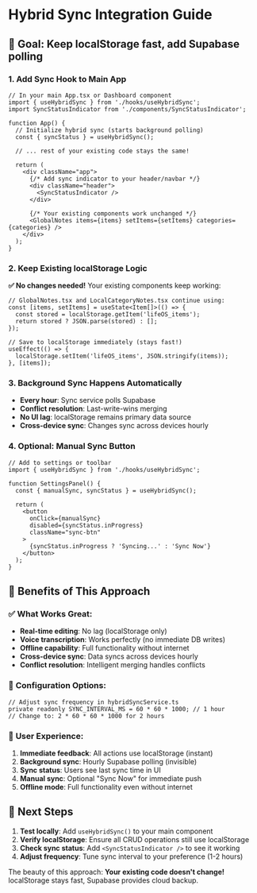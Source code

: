 # Hybrid Sync Integration Guide

## 🎯 Goal: Keep localStorage fast, add Supabase polling

### 1. Add Sync Hook to Main App

```tsx
// In your main App.tsx or Dashboard component
import { useHybridSync } from './hooks/useHybridSync';
import SyncStatusIndicator from './components/SyncStatusIndicator';

function App() {
  // Initialize hybrid sync (starts background polling)
  const { syncStatus } = useHybridSync();
  
  // ... rest of your existing code stays the same!
  
  return (
    <div className="app">
      {/* Add sync indicator to your header/navbar */}
      <div className="header">
        <SyncStatusIndicator />
      </div>
      
      {/* Your existing components work unchanged */}
      <GlobalNotes items={items} setItems={setItems} categories={categories} />
    </div>
  );
}
```

### 2. Keep Existing localStorage Logic

**✅ No changes needed!** Your existing components keep working:

```tsx
// GlobalNotes.tsx and LocalCategoryNotes.tsx continue using:
const [items, setItems] = useState<Item[]>(() => {
  const stored = localStorage.getItem('lifeOS_items');
  return stored ? JSON.parse(stored) : [];
});

// Save to localStorage immediately (stays fast!)
useEffect(() => {
  localStorage.setItem('lifeOS_items', JSON.stringify(items));
}, [items]);
```

### 3. Background Sync Happens Automatically

- **Every hour**: Sync service polls Supabase
- **Conflict resolution**: Last-write-wins merging
- **No UI lag**: localStorage remains primary data source
- **Cross-device sync**: Changes sync across devices hourly

### 4. Optional: Manual Sync Button

```tsx
// Add to settings or toolbar
import { useHybridSync } from './hooks/useHybridSync';

function SettingsPanel() {
  const { manualSync, syncStatus } = useHybridSync();
  
  return (
    <button 
      onClick={manualSync}
      disabled={syncStatus.inProgress}
      className="sync-btn"
    >
      {syncStatus.inProgress ? 'Syncing...' : 'Sync Now'}
    </button>
  );
}
```

## 🎉 Benefits of This Approach

### ✅ **What Works Great:**
- **Real-time editing**: No lag (localStorage only)
- **Voice transcription**: Works perfectly (no immediate DB writes)
- **Offline capability**: Full functionality without internet
- **Cross-device sync**: Data syncs across devices hourly
- **Conflict resolution**: Intelligent merging handles conflicts

### 🔧 **Configuration Options:**

```tsx
// Adjust sync frequency in hybridSyncService.ts
private readonly SYNC_INTERVAL_MS = 60 * 60 * 1000; // 1 hour
// Change to: 2 * 60 * 60 * 1000 for 2 hours
```

### 📱 **User Experience:**

1. **Immediate feedback**: All actions use localStorage (instant)
2. **Background sync**: Hourly Supabase polling (invisible)
3. **Sync status**: Users see last sync time in UI
4. **Manual sync**: Optional "Sync Now" for immediate push
5. **Offline mode**: Full functionality even without internet

## 🚀 Next Steps

1. **Test locally**: Add `useHybridSync()` to your main component
2. **Verify localStorage**: Ensure all CRUD operations still use localStorage
3. **Check sync status**: Add `<SyncStatusIndicator />` to see it working
4. **Adjust frequency**: Tune sync interval to your preference (1-2 hours)

The beauty of this approach: **Your existing code doesn't change!** 
localStorage stays fast, Supabase provides cloud backup.